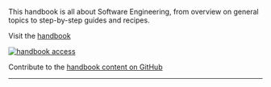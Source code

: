 This handbook is all about Software Engineering, from overview on 
general topics to step-by-step guides and recipes.

Visit the [handbook](/Handbook)

[![handbook access](/images//geeky-boy-15-7.png)](/Handbook)


Contribute to the [handbook content on GitHub][1]

---

[1]: https://github.com/uribench/software-engineering-handbook
